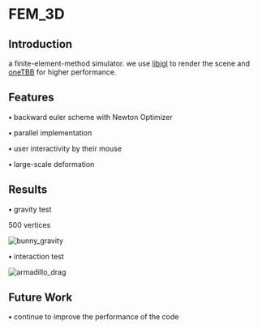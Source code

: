 # FEM_3D

## Introduction
a finite-element-method simulator.
we use [libigl](https://github.com/libigl/libigl) to render the scene and [oneTBB](https://github.com/oneapi-src/oneTBB) for higher performance.

## Features
<p><strong>&bull;</strong> backward euler scheme with Newton Optimizer </p>

<p><strong>&bull;</strong> parallel implementation </p>

<p><strong>&bull;</strong> user interactivity by their mouse </p>

<p><strong>&bull;</strong> large-scale deformation </p>

## Results
<p><strong>&bull;</strong> gravity test </p>

500 vertices

![bunny_gravity](results/bunny_gra.gif)

<p><strong>&bull;</strong> interaction test </p>

![armadillo_drag](results/arma_drag.gif)

## Future Work
<p><strong>&bull;</strong> continue to improve the performance of the code </p>
